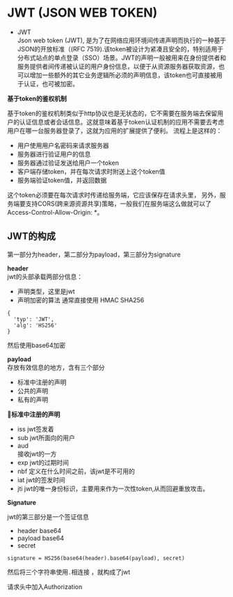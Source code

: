 # JWT (JSON WEB TOKEN)

- JWT  
Json web token (JWT), 是为了在网络应用环境间传递声明而执行的一种基于JSON的开放标准（(RFC 7519).该token被设计为紧凑且安全的，特别适用于分布式站点的单点登录（SSO）场景。JWT的声明一般被用来在身份提供者和服务提供者间传递被认证的用户身份信息，以便于从资源服务器获取资源，也可以增加一些额外的其它业务逻辑所必须的声明信息，该token也可直接被用于认证，也可被加密。

**基于token的鉴权机制**

基于token的鉴权机制类似于http协议也是无状态的，它不需要在服务端去保留用户的认证信息或者会话信息。这就意味着基于token认证机制的应用不需要去考虑用户在哪一台服务器登录了，这就为应用的扩展提供了便利。
流程上是这样的：

- 用户使用用户名密码来请求服务器
- 服务器进行验证用户的信息
- 服务器通过验证发送给用户一个token
- 客户端存储token，并在每次请求时附送上这个token值
- 服务端验证token值，并返回数据

这个token必须要在每次请求时传递给服务端，它应该保存在请求头里， 另外，服务端要支持CORS(跨来源资源共享)策略，一般我们在服务端这么做就可以了Access-Control-Allow-Origin: *。

## JWT的构成  
第一部分为header，第二部分为payload，第三部分为signature  

**header**  
jwt的头部承载两部分信息：  
- 声明类型，这里是jwt
- 声明加密的算法 通常直接使用 HMAC SHA256
```
{
  'typ': 'JWT',
  'alg': 'HS256'
}
```
然后使用base64加密  

**payload**  
存放有效信息的地方，含有三个部分  
- 标准中注册的声明  
- 公共的声明  
- 私有的声明  

**标准中注册的声明**  
- iss
  jwt签发着  
- sub
  jwt所面向的用户
- aud  
  接收jwt的一方  
- exp
  jwt的过期时间
- nbf
  定义在什么时间之前，该jwt是不可用的
- iat
  jwt的签发时间
- jti
  jwt的唯一身份标识，主要用来作为一次性token,从而回避重放攻击。

**Signature**

jwt的第三部分是一个签证信息
- header base64
- payload base64
- secret
```
signature = HS256(base64(header).base64(payload), secret)
```
然后将三个字符串使用`.`相连接 ，就构成了jwt

请求头中加入Authorization